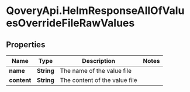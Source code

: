 # QoveryApi.HelmResponseAllOfValuesOverrideFileRawValues

## Properties

Name | Type | Description | Notes
------------ | ------------- | ------------- | -------------
**name** | **String** | The name of the value file | 
**content** | **String** | The content of the value file | 


